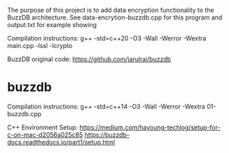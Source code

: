The purpose of this project is to add data encryption functionality to the BuzzDB architecture.
See data-encrytion-buzzdb.cpp for this program and output.txt for example showing

Compilation instructions:
g++ -std=c++20 -O3 -Wall -Werror -Wextra main.cpp -lssl -lcrypto

BuzzDB original code: https://github.com/jarulraj/buzzdb

# buzzdb

Compilation instructions:
g++ -std=c++14 -O3 -Wall -Werror -Wextra 01-buzzdb.cpp

C++ Environment Setup: 
https://medium.com/hayoung-techlog/setup-for-c-on-mac-d2056a025c85
https://buzzdb-docs.readthedocs.io/part1/setup.html
